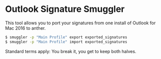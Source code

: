 # Outlook Signature Smuggler

This tool allows you to port your signatures from one install of Outlook for Mac
2016 to anther.

```sh
$ smuggler -p "Main Profile" export exported_signatures
$ smuggler -p "Main Profile" import exported_signatures
```

Standard terms apply: You break it, you get to keep both halves.
